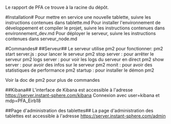 Le rapport de PFA ce trouve à la racine du dépôt.

#Installation#
Pour mettre en service une nouvelle tablette, suivre les instructions contenues dans tablette.md
Pour installer l'environnement de développement et compiler le projet, suivre les instructions contenues dans environnement_dev.md
Pour déployer le serveur, suivre les instructions contenues dans serveur_node.md

#Commandes#
##Serveur##
Le serveur utilise pm2 pour fonctionner:
pm2 start server.js : pour lancer le serveur
pm2 stop server : pour arrêter le serveur
pm2 logs server : pour voir les logs du serveur en direct
pm2 show server : pour avoir des infos sur le serveur
pm2 monit : pour avoir des statistiques de performance
pm2 startup : pour installer le démon pm2

Voir la doc de pm2 pour plus de commandes

##Kibana##
L'interface de Kibana est accessible à l'adresse https://server.instant-sphere.com/kibana
Connexion avec user=kibana et mdp=PFA_Eirb18

##Page d'administration des tablettes##
La page d'administration des tablettes est accessible à l'adresse https://server.instant-sphere.com/admin

